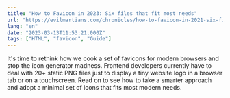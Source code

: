 ```yaml
---
title: "How to Favicon in 2023: Six files that fit most needs"
url: "https://evilmartians.com/chronicles/how-to-favicon-in-2021-six-files-that-fit-most-needs"
lang: "en"
date: "2023-03-13T11:53:21.000Z"
tags: ["HTML", "favicon", "Guide"]
---
```


It's time to rethink how we cook a set of favicons for modern browsers and stop the icon generator madness. Frontend developers currently have to deal with 20+ static PNG files just to display a tiny website logo in a browser tab or on a touchscreen. Read on to see how to take a smarter approach and adopt a minimal set of icons that fits most modern needs.
